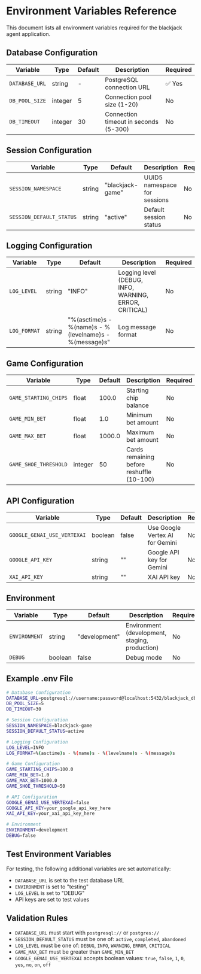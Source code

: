 # Environment Variables Reference

This document lists all environment variables required for the blackjack agent application.

## Database Configuration

| Variable | Type | Default | Description | Required |
|----------|------|---------|-------------|----------|
| `DATABASE_URL` | string | - | PostgreSQL connection URL | ✅ Yes |
| `DB_POOL_SIZE` | integer | 5 | Connection pool size (1-20) | No |
| `DB_TIMEOUT` | integer | 30 | Connection timeout in seconds (5-300) | No |

## Session Configuration

| Variable | Type | Default | Description | Required |
|----------|------|---------|-------------|----------|
| `SESSION_NAMESPACE` | string | "blackjack-game" | UUID5 namespace for sessions | No |
| `SESSION_DEFAULT_STATUS` | string | "active" | Default session status | No |

## Logging Configuration

| Variable | Type | Default | Description | Required |
|----------|------|---------|-------------|----------|
| `LOG_LEVEL` | string | "INFO" | Logging level (DEBUG, INFO, WARNING, ERROR, CRITICAL) | No |
| `LOG_FORMAT` | string | "%(asctime)s - %(name)s - %(levelname)s - %(message)s" | Log message format | No |

## Game Configuration

| Variable | Type | Default | Description | Required |
|----------|------|---------|-------------|----------|
| `GAME_STARTING_CHIPS` | float | 100.0 | Starting chip balance | No |
| `GAME_MIN_BET` | float | 1.0 | Minimum bet amount | No |
| `GAME_MAX_BET` | float | 1000.0 | Maximum bet amount | No |
| `GAME_SHOE_THRESHOLD` | integer | 50 | Cards remaining before reshuffle (10-100) | No |

## API Configuration

| Variable | Type | Default | Description | Required |
|----------|------|---------|-------------|----------|
| `GOOGLE_GENAI_USE_VERTEXAI` | boolean | false | Use Google Vertex AI for Gemini | No |
| `GOOGLE_API_KEY` | string | "" | Google API key for Gemini | No |
| `XAI_API_KEY` | string | "" | XAI API key | No |

## Environment

| Variable | Type | Default | Description | Required |
|----------|------|---------|-------------|----------|
| `ENVIRONMENT` | string | "development" | Environment (development, staging, production) | No |
| `DEBUG` | boolean | false | Debug mode | No |

## Example .env File

```bash
# Database Configuration
DATABASE_URL=postgresql://username:password@localhost:5432/blackjack_db
DB_POOL_SIZE=5
DB_TIMEOUT=30

# Session Configuration
SESSION_NAMESPACE=blackjack-game
SESSION_DEFAULT_STATUS=active

# Logging Configuration
LOG_LEVEL=INFO
LOG_FORMAT=%(asctime)s - %(name)s - %(levelname)s - %(message)s

# Game Configuration
GAME_STARTING_CHIPS=100.0
GAME_MIN_BET=1.0
GAME_MAX_BET=1000.0
GAME_SHOE_THRESHOLD=50

# API Configuration
GOOGLE_GENAI_USE_VERTEXAI=false
GOOGLE_API_KEY=your_google_api_key_here
XAI_API_KEY=your_xai_api_key_here

# Environment
ENVIRONMENT=development
DEBUG=false
```

## Test Environment Variables

For testing, the following additional variables are set automatically:

- `DATABASE_URL` is set to the test database URL
- `ENVIRONMENT` is set to "testing"
- `LOG_LEVEL` is set to "DEBUG"
- API keys are set to test values

## Validation Rules

- `DATABASE_URL` must start with `postgresql://` or `postgres://`
- `SESSION_DEFAULT_STATUS` must be one of: `active`, `completed`, `abandoned`
- `LOG_LEVEL` must be one of: `DEBUG`, `INFO`, `WARNING`, `ERROR`, `CRITICAL`
- `GAME_MAX_BET` must be greater than `GAME_MIN_BET`
- `GOOGLE_GENAI_USE_VERTEXAI` accepts boolean values: `true`, `false`, `1`, `0`, `yes`, `no`, `on`, `off` 